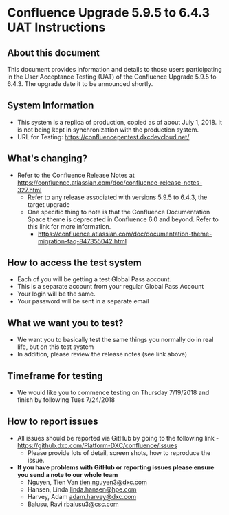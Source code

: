 # Confluence Upgrade 5.9.5 to 6.4.3 UAT Instructions
## About this document

This document provides information and details to those users participating in the User Acceptance Testing (UAT) of the Confluence Upgrade 5.9.5 to 6.4.3. The upgrade date it to be announced shortly.

## System Information

* This system is a replica of production, copied as of about July 1, 2018. It is not being kept in synchronization with the production system.
* URL for Testing: https://confluencepentest.dxcdevcloud.net/
## What's changing?
* Refer to the Confluence Release Notes at https://confluence.atlassian.com/doc/confluence-release-notes-327.html
  * Refer to any release associated with versions 5.9.5 to 6.4.3, the target upgrade
  * One specific thing to note is that the Confluence Documentation Space theme is deprecated in Confluence 6.0 and beyond. Refer to this link for more information.
    * https://confluence.atlassian.com/doc/documentation-theme-migration-faq-847355042.html

## How to access the test system
* Each of you will be getting a test Global Pass account. 
* This is a separate account from your regular Global Pass Account
* Your login will be the same.
* Your password will be sent in a separate email

## What we want you to test?
* We want you to basically test the same things you normally do in real life, but on this test system
* In addition, please review the release notes (see link above) 
## Timeframe for testing
* We would like you to commence testing on Thursday 7/19/2018 and finish by following Tues 7/24/2018
## How to report issues
* All issues should be reported via GitHub by going to the following link - https://github.dxc.com/Platform-DXC/confluence/issues
  * Please provide lots of detail, screen shots, how to reproduce the issue.
* **If you have problems with GitHub or reporting issues please ensure you send a note to our whole team**
  * Nguyen, Tien Van <tien.nguyen3@dxc.com>
  * Hansen, Linda <linda.hansen@hpe.com>
  * Harvey, Adam <adam.harvey@dxc.com>
  * Balusu, Ravi <rbalusu3@csc.com>

